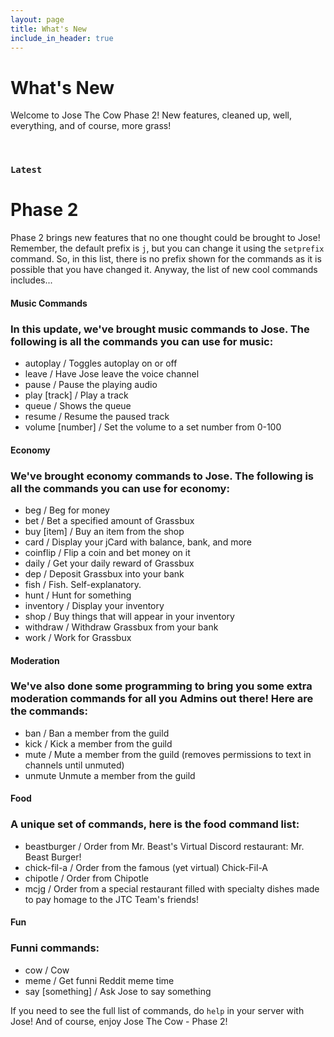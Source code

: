 ```yaml
---
layout: page
title: What's New
include_in_header: true
---
```


# What's New
Welcome to Jose The Cow Phase 2! New features, cleaned up, well, everything, and of course, more grass!

<br>

### `Latest`
# **Phase 2**
Phase 2 brings new features that no one thought could be brought to Jose! Remember, the default prefix is `j`, but you can change it using the `setprefix` command. So, in this list, there is no prefix shown for the commands as it is possible that you have changed it. Anyway, the list of new cool commands includes...

#### Music Commands
### In this update, we've brought music commands to Jose. The following is all the commands you can use for music: 
- autoplay / Toggles autoplay on or off
- leave / Have Jose leave the voice channel
- pause / Pause the playing audio
- play [track] / Play a track
- queue / Shows the queue
- resume / Resume the paused track
- volume [number] / Set the volume to a set number from 0-100
#### Economy
### We've brought economy commands to Jose. The following is all the commands you can use for economy:
- beg / Beg for money
- bet / Bet a specified amount of Grassbux
- buy [item] / Buy an item from the shop
- card / Display your jCard with balance, bank, and more
- coinflip / Flip a coin and bet money on it
- daily / Get your daily reward of Grassbux
- dep / Deposit Grassbux into your bank
- fish / Fish. Self-explanatory.
- hunt / Hunt for something
- inventory / Display your inventory
- shop / Buy things that will appear in your inventory
- withdraw / Withdraw Grassbux from your bank
- work / Work for Grassbux
#### Moderation
### We've also done some programming to bring you some extra moderation commands for all you Admins out there! Here are the commands:
- ban / Ban a member from the guild
- kick / Kick a member from the guild
- mute / Mute a member from the guild (removes permissions to text in channels until unmuted)
- unmute  Unmute a member from the guild
#### Food
### A unique set of commands, here is the food command list:
- beastburger / Order from Mr. Beast's Virtual Discord restaurant: Mr. Beast Burger!
- chick-fil-a / Order from the famous (yet virtual) Chick-Fil-A
- chipotle / Order from Chipotle 
- mcjg / Order from a special restaurant filled with specialty dishes made to pay homage to the JTC Team's friends!
#### Fun
### Funni commands:
- cow / Cow
- meme / Get funni Reddit meme time
- say [something] / Ask Jose to say something

If you need to see the full list of commands, do `help` in your server with Jose! And of course, enjoy Jose The Cow - Phase 2!
